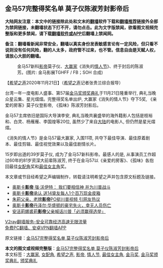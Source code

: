  <h2>金马57完整得奖名单 莫子仪陈淑芳封影帝后</h2> <p class="notice"><b>大陆网友注意：本文中的链接除此处和文末的<a href="https://github.com/bannedbook/fanqiang" >翻墙</a>软件下载和<a href="https://github.com/killgcd/justmysocks/blob/master/README.md">翻墙推荐</a>链接外全部为禁网链接，未翻墙状态下打不开，请勿点击。此为文字版禁闻，欲看图文视频完整版和更多禁闻，请下载<a href="https://github.com/bannedbook/fanqiang">翻墙软件或APP</a>后翻墙上禁闻网。</p><p>备注：翻墙看新闻非常安全，翻墙以真实身份发表敏感言论有一定风险，但只看不说则没有任何风险，翻的人太多，政府管不过来，也不管。信息自由是天赋人权，请放心大胆的翻墙。</b></p>  <div class="entry"> <figure><figcaption>金马57新科<a href="https://www.bannedbook.org/bnews/tag/%e5%bd%b1%e5%b8%9d/" class="st_tag internal_tag" rel="tag" title="标签 影帝 下的日志">影帝</a>莫子仪、<a href="https://www.bannedbook.org/bnews/tag/%E5%A4%A7%E8%B5%A2%E5%AE%B6/" class="st_tag internal_tag" rel="tag" title="标签 大赢家 下的日志">大赢家</a>《消失的<a href="https://www.bannedbook.org/bnews/tag/%e6%83%85%e4%ba%ba%e8%8a%82/" class="st_tag internal_tag" rel="tag" title="标签 情人节 下的日志">情人节</a>》、终于封后的陈淑芳。(图片: 金马影展TGHFF / FB；SOH 合成)</figcaption></figure> <p>【<span class='wp_keywordlink_affiliate'><a href="https://www.soundofhope.org" title="希望之声" target="_blank">希望之声</a></span>2020年11月21日】（<a href="https://www.bannedbook.org/bnews/tag/%e5%b8%8c%e6%9c%9b%e4%b9%8b%e5%a3%b0/" class="st_tag internal_tag" rel="tag" title="标签 希望之声 下的日志">希望之声</a>记者张贵兰综合报导）</p> <p>台湾一年一度电影人盛事、第57届<a href="https://www.bannedbook.org/bnews/tag/%e9%87%91%e9%a9%ac%e5%a5%96%e9%a2%81%e5%a5%96%e5%85%b8%e7%a4%bc/" class="st_tag internal_tag" rel="tag" title="标签 金马奖颁奖典礼 下的日志">金马奖颁奖典礼</a>于11月21日隆重举行, 典礼当晚众星云集、星光熠熠。完整得奖名单出炉, 大赢家《消失的情人节》夺下5奖, 《亲爱的房客》莫子仪登影帝, 《孤味》陈淑芳封影后。</p> <p></p> <p>金马57主席依旧是国际大导演李安, 典礼当晚共襄盛举的海外籍影人包括是枝裕和、白灵、杨雁雁、李国煌等20位, 虽然少了来自<span class='wp_keywordlink_affiliate'><a href="https://www.bannedbook.org/" title="大陆" target="_blank">大陆</a></span>的电影人, 但仍然是星光熠熠。</p> <p></p>  <p>《消失的情人节》是金马57最大赢家, 入围11项, 共夺下最佳导演、最佳原着剧本、最佳剪辑、最佳视觉效果以及最佳剧情长片。</p> <p></p> <p>15岁即出道的39岁莫子仪, 成为了金马57新科影帝。最感人的是, 从事演员工作超过60年的81岁资深大前辈陈淑芳, 终于在金马57以《亲爱的房客》、《孤味》各抱回最佳<a href="https://www.bannedbook.org/bnews/tag/%E5%A5%B3%E9%85%8D%E8%A7%92/" class="st_tag internal_tag" rel="tag" title="标签 女配角 下的日志">女配角</a>奖和<a href="https://www.bannedbook.org/bnews/tag/%E6%9C%80%E4%BD%B3%E5%A5%B3%E4%B8%BB%E8%A7%92/" class="st_tag internal_tag" rel="tag" title="标签 最佳女主角 下的日志">最佳女主角</a>奖。</p> <p></p> <p></p>  <p></p> <p></p> <p></p> <p></p> <p></p>  <p></p> <p></p> <p></p> <p>本文章或节目经希望之声编辑制作，转载请注明希望之声并包含原文标题及链接。</p> <ul class='op-related-articles' title='相关阅读'> <li><a href='https://www.bannedbook.org/bnews/bannedvideo/20201120/1434042.html' target='_blank'>奥斯卡<b>影帝</b> 强·沃伊特： 我们要相信神 并为川普战斗</a></li> <li><a href='https://www.bannedbook.org/bnews/yule/20201119/1433275.html' target='_blank'>奥斯卡<b>影帝</b>承认 送14挚友每人1个百万现金皮箱</a></li> <li><a href='https://www.bannedbook.org/bnews/yule/20201115/1431191.html' target='_blank'>朱莉父亲、老牌<b>影帝</b>PO挺川普视频 引网友热议</a></li> <li><a href='https://www.bannedbook.org/bnews/baitai/20201113/1430401.html' target='_blank'>奥斯卡<b>影帝</b>丹泽尔·华盛顿的豪宅失火，幸无人员伤亡</a></li> <li><a href='https://www.bannedbook.org/bnews/comments/20201021/1417606.html' target='_blank'>安洁莉娜裘莉<b>影帝</b>父亲喊话川普「必须赢得选举」</a></li> </ul> <p class="texttj"> <a href="https://www.bannedbook.org/forum23/topic22702.html" target="_blank">V2ray翻墙服务-安全可靠经济高速无限流量</a><br/> <a href="https://github.com/bannedbook/fanqiang/wiki/%E7%A6%81%E9%97%BB%E7%BD%91%E5%AE%89%E5%8D%93%E7%BF%BB%E5%A2%99%E6%96%B0%E9%97%BBAPP" target="_blank">免费PC翻墙、安卓VPN翻墙APP</a></p><p>原文链接：<a class="src_link"  href="https://www.soundofhope.org/post/445405" target="_blank">金马57完整得奖名单 莫子仪陈淑芳封影帝后</a></p> <a name='sharetosocial'></a>       <div><b>本文的图文或视频完整版</b>：<a href='https://www.bannedbook.org/bnews/comments/20201122/1434886.html'>金马57完整得奖名单 莫子仪陈淑芳封影帝后</a></div>  </div><!--END ENTRY--> <div class="postfooter"> <div>本文标签：<a href="https://www.bannedbook.org/bnews/tag/%E5%A4%A7%E8%B5%A2%E5%AE%B6/" rel="tag">大赢家</a>, <a href="https://www.bannedbook.org/bnews/tag/%E5%A5%B3%E9%85%8D%E8%A7%92/" rel="tag">女配角</a>, <a href="https://www.bannedbook.org/bnews/tag/%e5%b8%8c%e6%9c%9b%e4%b9%8b%e5%a3%b0/" rel="tag">希望之声</a>, <a href="https://www.bannedbook.org/bnews/tag/%e5%bd%b1%e5%b8%9d/" rel="tag">影帝</a>, <a href="https://www.bannedbook.org/bnews/tag/%e6%83%85%e4%ba%ba%e8%8a%82/" rel="tag">情人节</a>, <a href="https://www.bannedbook.org/bnews/tag/%E6%9C%80%E4%BD%B3%E5%A5%B3%E4%B8%BB%E8%A7%92/" rel="tag">最佳女主角</a>, <a href="https://www.bannedbook.org/bnews/tag/%e9%87%91%e9%a9%ac%e5%a5%96/" rel="tag">金马奖</a>, <a href="https://www.bannedbook.org/bnews/tag/%e9%87%91%e9%a9%ac%e5%a5%96%e9%a2%81%e5%a5%96%e5%85%b8%e7%a4%bc/" rel="tag">金马奖颁奖典礼</a>, <a href="https://www.bannedbook.org/bnews/tag/%E9%A2%81%E5%A5%96%E5%85%B8%E7%A4%BC/" rel="tag">颁奖典礼</a></div>  </div><!--END POSTFOOTER--> 